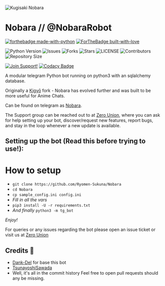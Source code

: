 ![Kugisaki Nobara](https://i.ibb.co/cbLj4KQ/0996c547506b80696f5091dc4829bfe0.gif)
# Nobara // @NobaraRobot

[![forthebadge made-with-python](http://ForTheBadge.com/images/badges/made-with-python.svg)](https://www.python.org/)
[![ForTheBadge built-with-love](http://ForTheBadge.com/images/badges/built-with-love.svg)](https://GitHub.com/Skuzzy_xD/)</br>


![Python Version](https://img.shields.io/badge/python-3.9-green?style=for-the-badge&logo=appveyor)
![Issues](https://img.shields.io/github/issues/Ryomen-Sukuna/Nobara?style=for-the-badge&logo=appveyor)
![Forks](https://img.shields.io/github/forks/Ryomen-Sukuna/Nobara?style=for-the-badge&logo=appveyor)
![Stars](https://img.shields.io/github/stars/Ryomen-Sukuna/Nobara?style=for-the-badge&logo=appveyor)
![LICENSE](https://img.shields.io/github/license/Ryomen-Sukuna/Nobara?style=for-the-badge&logo=appveyor)
![Contributors](https://img.shields.io/github/contributors/Ryomen-Sukuna/Nobara?style=for-the-badge&logo=appveyor)
![Repository Size](https://img.shields.io/github/repo-size/Ryomen-Sukuna/Nobara?style=for-the-badge&logo=appveyor)</br>


[![Join Support!](https://img.shields.io/badge/Support%20Chat-ZeroUnion-red)](https://t.me/YorktownZeroUnion)
[![Codacy Badge](https://app.codacy.com/project/badge/Grade/cfb691a93a064d9ea753ef2b5fccf797)](https://www.codacy.com/manual/Ryomen-Sukuna/Nobara?utm_source=github.com&amp;utm_medium=referral&amp;utm_content=Ryomen-Sukuna/Nobara&amp;utm_campaign=Badge_Grade)


A modular telegram Python bot running on python3 with an sqlalchemy database.

Originally a [Kigyō](https://t.me/kigyorobot) fork - Nobara has evolved further and was built to be more useful for Anime Chats.

Can be found on telegram as [Nobara](https://t.me/kugisakinobararobot).

The Support group can be reached out to at [Zero Union](https://t.me/ZeroBotSupport), where you can ask for help setting up your bot, discover/request new features, report bugs, and stay in the loop whenever a new update is available.



## Setting up the bot (Read this before trying to use!):


# How to setup

- `git clone https://github.com/Ryomen-Sukuna/Nobara`
- `cd Nobara`
- `cp sample_config.ini config.ini`
- *Fill in all the vars*
- `pip3 install -U -r requirements.txt`
- *And finally* `python3 -m tg_bot`

*Enjoy!*


For queries or any issues regarding the bot please open an issue ticket or visit us at [Zero Union](https://t.me/ZeroBotSupport)  

## Credits 📍
+ [Dank-Del](https://github.com/Dank-del) for base this bot
+ [TsunayoshiSawada](https://github.com/SawadaTsunayoshi) 
+ Well, it's all in the commit history 
Feel free to open pull requests should any be missing.

